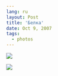 ```yaml
---
lang: ru
layout: Post
title: 'Белка'
date: Oct 9, 2007
tags:
  - photos
---
```


![](photo://Sapegin_Artem_20D_2007-09-22_444-4417)

<!--more-->

![](/images/blog/Sapegin-Artem-20D-2007-09-22-444-4420.jpg)
